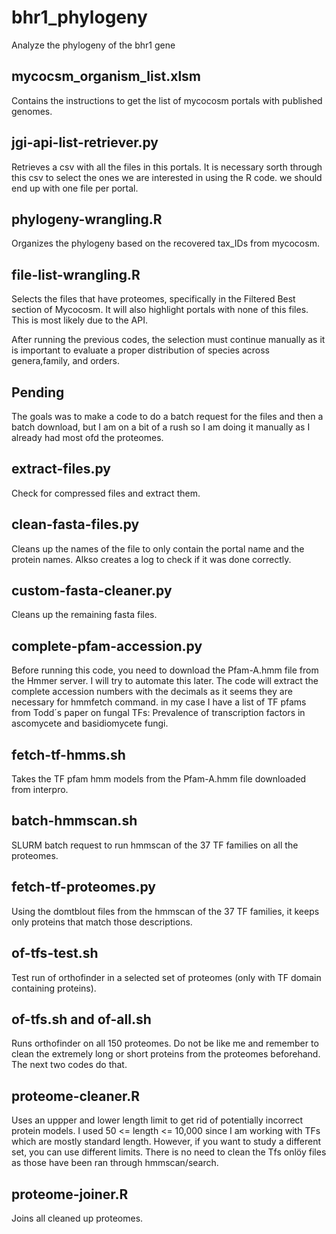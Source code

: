 # bhr1_phylogeny
Analyze the phylogeny of the bhr1 gene

## mycocsm_organism_list.xlsm
Contains the instructions to get the list of mycocosm portals with published genomes.

## jgi-api-list-retriever.py
Retrieves a csv with all the files in this portals. It is necessary sorth through this csv to select the ones we are interested in using the R code. we should end up with one file per portal.

## phylogeny-wrangling.R
Organizes the phylogeny based on the recovered tax_IDs from mycocosm.

## file-list-wrangling.R
Selects the files that have proteomes, specifically in the Filtered Best section of Mycocosm. It will also highlight portals with none of this files. This is most likely due to the API.

After running the previous codes, the selection must continue manually as it is important to evaluate a proper distribution of species across genera,family, and orders.

## Pending
The goals was to make a code to do a batch request for the files and then a batch download, but I am on a bit of a rush so I am doing it manually as I already had most ofd the proteomes.

## extract-files.py
Check for compressed files and extract them.

## clean-fasta-files.py
Cleans up the names of the file to only contain the portal name and the protein names. Alkso creates a log to check if it was done correctly.

## custom-fasta-cleaner.py
Cleans up the remaining fasta files.

## complete-pfam-accession.py
Before running this code, you need to download the Pfam-A.hmm file from the Hmmer server. I will try to automate this later. The code will extract the complete accession numbers with the decimals as it seems they are necessary for hmmfetch command. in my case I have a list of TF pfams from Todd´s paper on fungal TFs: Prevalence of transcription factors in ascomycete and basidiomycete fungi.

## fetch-tf-hmms.sh
Takes the TF pfam hmm models from the Pfam-A.hmm file downloaded from interpro.

## batch-hmmscan.sh
SLURM batch request to run hmmscan of the 37 TF families on all the proteomes.

## fetch-tf-proteomes.py
Using the domtblout files from the hmmscan of the 37 TF families, it keeps only proteins that match those descriptions.

## of-tfs-test.sh
Test run of orthofinder in a selected set of proteomes (only with TF domain containing proteins).

## of-tfs.sh and of-all.sh
Runs orthofinder on all 150 proteomes. Do not be like me and remember to clean the extremely long or short proteins from the proteomes beforehand. The next two codes do that.

## proteome-cleaner.R
Uses an uppper and lower length limit to get rid of potentially incorrect protein models. I used 50 <= length <= 10,000 since I am working with TFs which are mostly standard length. However, if you want to study a different set, you can use different limits. There is no need to clean the Tfs onlöy files as those have been ran through hmmscan/search.

## proteome-joiner.R
Joins all cleaned up proteomes.